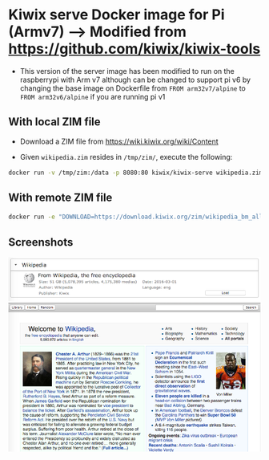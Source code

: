 
Kiwix serve Docker image for Pi (Armv7) --> Modified from <https://github.com/kiwix/kiwix-tools>
========================

- This version of the server image has been modified to run on the raspberrypi with Arm v7 although  can be changed to support pi v6 by changing the base image on Dockerfile from ```FROM arm32v7/alpine``` to ```FROM arm32v6/alpine``` if you are running pi v1


With local ZIM file
-------------------

* Download a ZIM file from <https://wiki.kiwix.org/wiki/Content>

* Given `wikipedia.zim` resides in `/tmp/zim/`, execute the following:

```bash
docker run -v /tmp/zim:/data -p 8080:80 kiwix/kiwix-serve wikipedia.zim
```

With remote ZIM file
--------------------

```bash
docker run -e "DOWNLOAD=https://download.kiwix.org/zim/wikipedia_bm_all.zim" -p 8080:80 kiwix/kiwix-serve
```

Screenshots
-----------

![screenshot_1.png](https://github.com/kiwix/kiwix-tools/raw/master/docker/server/pictures/screenshot_1.png)
![screenshot_2.png](https://github.com/kiwix/kiwix-tools/raw/master/docker/server/pictures/screenshot_2.png)